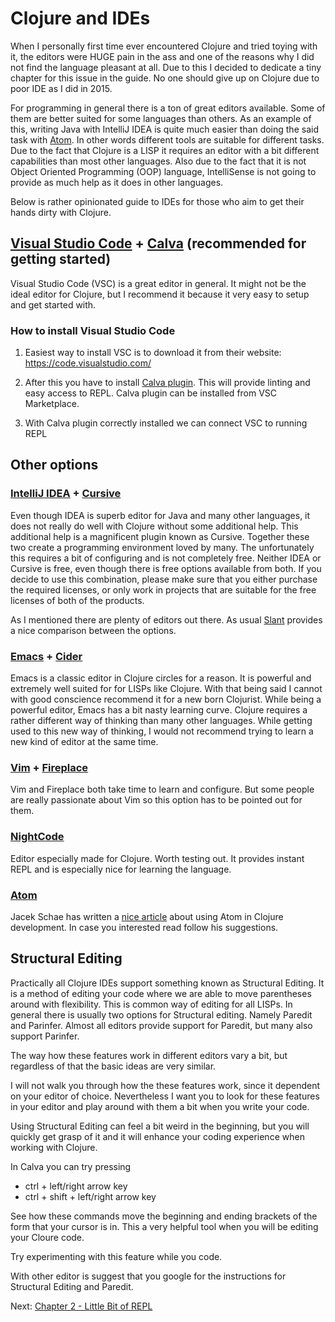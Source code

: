 # Clojure and IDEs

When I personally first time ever encountered Clojure and tried toying with it,
the editors were HUGE pain in the ass and one of the reasons why I did not find the language pleasant at all.
Due to this I decided to dedicate a tiny chapter for this issue in the guide.
No one should give up on Clojure due to poor IDE as I did in 2015.

For programming in general there is a ton of great editors available.
Some of them are better suited for some languages than others.
As an example of this, writing Java with IntelliJ IDEA is quite much easier than doing the said task with [Atom](https://atom.io/).
In other words different tools are suitable for different tasks.
Due to the fact that Clojure is a LISP it requires an editor with a bit different capabilities than most other languages.
Also due to the fact that it is not Object Oriented Programming (OOP) language,
IntelliSense is not going to provide as much help as it does in other languages.

Below is rather opinionated guide to IDEs for those who aim to get their hands dirty with Clojure.

## [Visual Studio Code](https://code.visualstudio.com/) + [Calva](https://marketplace.visualstudio.com/items?itemName=betterthantomorrow.calva) (recommended for getting started)

Visual Studio Code (VSC) is a great editor in general.
It might not be the ideal editor for Clojure,
but I recommend it because it very easy to setup and get started with.

### How to install Visual Studio Code

1. Easiest way to install VSC is to download it from their website:
   https://code.visualstudio.com/

2. After this you have to install [Calva plugin](https://marketplace.visualstudio.com/items?itemName=betterthantomorrow.calva).
   This will provide linting and easy access to REPL. Calva plugin can be installed from VSC Marketplace.

3. With Calva plugin correctly installed we can connect VSC to running REPL

## Other options

### [IntelliJ IDEA](https://www.jetbrains.com/idea/) + [Cursive](https://cursive-ide.com/)

Even though IDEA is superb editor for Java and many other languages,
it does not really do well with Clojure without some additional help.
This additional help is a magnificent plugin known as Cursive.
Together these two create a programming environment loved by many.
The unfortunately this requires a bit of configuring and is not completely free.
Neither IDEA or Cursive is free, even though there is free options available from both.
If you decide to use this combination,
please make sure that you either purchase the required licenses,
or only work in projects that are suitable for the free licenses of both of the products.

As I mentioned there are plenty of editors out there.
As usual [Slant](https://www.slant.co/topics/11929/~ide-for-clojure) provides a nice comparison between the options.

### [Emacs](https://www.gnu.org/software/emacs/) + [Cider](https://github.com/clojure-emacs/cider)

Emacs is a classic editor in Clojure circles for a reason.
It is powerful and extremely well suited for for LISPs like Clojure.
With that being said I cannot with good conscience recommend it for a new born Clojurist.
While being a powerful editor, Emacs has a bit nasty learning curve.
Clojure requires a rather different way of thinking than many other languages.
While getting used to this new way of thinking,
I would not recommend trying to learn a new kind of editor at the same time.

### [Vim](https://www.vim.org/) + [Fireplace](https://github.com/tpope/vim-fireplace)

Vim and Fireplace both take time to learn and configure.
But some people are really passionate about Vim so this option has to be pointed out for them.

### [NightCode](https://sekao.net/nightcode/)

Editor especially made for Clojure.
Worth testing out.
It provides instant REPL and is especially nice for learning the language.

### [Atom](https://atom.io/)

Jacek Schae has written a [nice article](https://medium.com/@jacekschae/slick-clojure-editor-setup-with-atom-a3c1b528b722) about using Atom in Clojure development.
In case you interested read follow his suggestions.

## Structural Editing

Practically all Clojure IDEs support something known as Structural Editing.
It is a method of editing your code where we are able to move parentheses around with flexibility.
This is common way of editing for all LISPs.
In general there is usually two options for Structural editing.
Namely Paredit and Parinfer.
Almost all editors provide support for Paredit, but many also support Parinfer.

The way how these features work in different editors vary a bit,
but regardless of that the basic ideas are very similar.

I will not walk you through how the these features work,
since it dependent on your editor of choice.
Nevertheless I want you to look for these features in your editor and play around with them a bit when you write your code.

Using Structural Editing can feel a bit weird in the beginning,
but you will quickly get grasp of it and it will enhance your coding experience when working with Clojure.

In Calva you can try pressing

- ctrl + left/right arrow key
- ctrl + shift + left/right arrow key

See how these commands move the beginning and ending brackets of the form that your cursor is in.
This a very helpful tool when you will be editing your Cloure code.

Try experimenting with this feature while you code.

With other editor is suggest that you google for the instructions for Structural Editing and Paredit.

Next: [Chapter 2 - Little Bit of REPL](../2-little-bit-of-repl)
